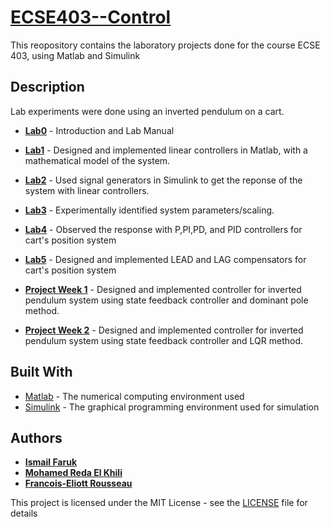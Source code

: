 # [ECSE403--Control](https://www.mcgill.ca/study/2018-2019/courses/ecse-403)

This reopository contains the laboratory projects done for the course ECSE 403, using Matlab and Simulink

## Description

Lab experiments were done using an inverted pendulum on a cart.

* [**Lab0**](Lab%200%20-%20Lab%20Manual/Lab_0.pdf) - Introduction and Lab Manual

*	[**Lab1**](Lab%201/Lab%201%20Report.pdf) - Designed and implemented linear controllers in Matlab, with a mathematical model of the system.

*	[**Lab2**](Lab%202/LAB2_Report_ECSE403.pdf) - Used signal generators in Simulink to get the reponse of the system with linear controllers.

*	[**Lab3**](Lab%203/Lab%203%20Report.pdf) - Experimentally identified system parameters/scaling.

*	[**Lab4**](Lab%204/Lab%20Report%204.pdf) - Observed the response with P,PI,PD, and PID controllers for cart's position system

*	[**Lab5**](Lab%205/Lab%205%20-%20Report.pdf) - Designed and implemented LEAD and LAG compensators for cart's position system

* [**Project Week 1**](Project/Report%206%20-%20403.pdf) - Designed and implemented controller for inverted pendulum system using state feedback controller and dominant pole method.

* [**Project Week 2**](Project/Report%207%20-%20403.pdf) - Designed and implemented controller for inverted pendulum system using state feedback controller and LQR method.


## Built With

* [Matlab](http://matlabacademy.mathworks.com/) - The numerical computing environment used
* [Simulink](https://www.mathworks.com/products/simulink.html) - The graphical programming environment used for simulation

## Authors

* [**Ismail Faruk**](https://github.com/ismailfaruk)
* [**Mohamed Reda El Khili**](https://www.linkedin.com/in/mohamed-reda-el-khili-95b446b1/)
* [**Francois-Eliott Rousseau**](https://www.linkedin.com/in/françois-eliott-rousseau-934bb4149)

This project is licensed under the MIT License - see the [LICENSE](LICENSE) file for details

